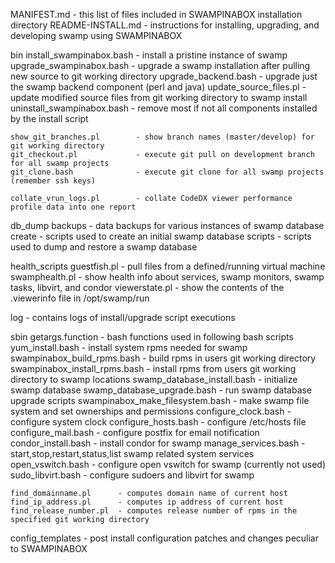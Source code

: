 MANIFEST.md			- this list of files included in SWAMPINABOX installation directory
README-INSTALL.md	- instructions for installing, upgrading, and developing swamp using SWAMPINABOX

bin
	install_swampinabox.bash	- install a pristine instance of swamp
	upgrade_swampinabox.bash	- upgrade a swamp installation after pulling new source to git working directory
	upgrade_backend.bash		- upgrade just the swamp backend component (perl and java)
	update_source_files.pl		- update modified source files from git working directory to swamp install
	uninstall_swampinabox.bash	- remove most if not all components installed by the install script

	show_git_branches.pl		- show branch names (master/develop) for git working directory
	git_checkout.pl				- execute git pull on development branch for all swamp projects
	git_clone.bash				- execute git clone for all swamp projects (remember ssh keys)

	collate_vrun_logs.pl		- collate CodeDX viewer performance profile data into one report

db_dump
	backups	- data backups for various instances of swamp database
	create	- scripts used to create an initial swamp database
	scripts	- scripts used to dump and restore a swamp database
	
health_scripts
	guestfish.pl	- pull files from a defined/running virtual machine
	swamphealth.pl	- show health info about services, swamp monitors, swamp tasks, libvirt, and condor
	viewerstate.pl	- show the contents of the .viewerinfo file in /opt/swamp/run

log	- contains logs of install/upgrade script executions

sbin
	getargs.function					- bash functions used in following bash scripts
	yum_install.bash					- install system rpms needed for swamp
	swampinabox_build_rpms.bash			- build rpms in users git working directory
	swampinabox_install_rpms.bash		- install rpms from users git working directory to swamp locations
	swamp_database_install.bash			- initialize swamp database
	swamp_database_upgrade.bash			- run swamp database upgrade scripts
	swampinabox_make_filesystem.bash	- make swamp file system and set ownerships and permissions
	configure_clock.bash				- configure system clock
	configure_hosts.bash				- configure /etc/hosts file
	configure_mail.bash					- configure postfix for email notification
	condor_install.bash					- install condor for swamp
	manage_services.bash				- start,stop,restart,status,list swamp related system services
	open_vswitch.bash					- configure open vswitch for swamp (currently not used)
	sudo_libvirt.bash					- configure sudoers and libvirt for swamp

	find_domainname.pl		- computes domain name of current host
	find_ip_address.pl		- computes ip address of current host
	find_release_number.pl	- computes release number of rpms in the specified git working directory

config_templates	- post install configuration patches and changes peculiar to SWAMPINABOX

